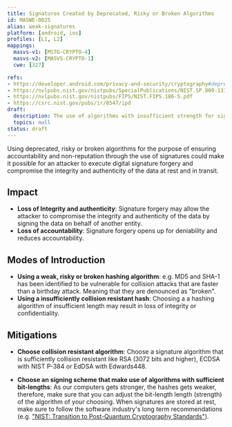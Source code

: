 ```yaml
---
title: Signatures Created by Deprecated, Risky or Broken Algorithms
id: MASWE-0025
alias: weak-signatures
platform: [android, ios]
profiles: [L1, L2]
mappings:
  masvs-v1: [MSTG-CRYPTO-4]
  masvs-v2: [MASVS-CRYPTO-1]
  cwe: [327]

refs:
- https://developer.android.com/privacy-and-security/cryptography#deprecated-functionality
- https://nvlpubs.nist.gov/nistpubs/SpecialPublications/NIST.SP.800-131Ar2.pdf
- https://nvlpubs.nist.gov/nistpubs/FIPS/NIST.FIPS.186-5.pdf
- https://csrc.nist.gov/pubs/ir/8547/ipd
draft:
  description: The use of algorithms with insufficient strength for signatures such as SHA1withRSA, etc. in a security sensitive context should be avoided to ensure the integrity and authenticity of the data.
  topics: null
status: draft
---
```

Using deprecated, risky or broken algorithms for the purpose of ensuring accountability and non-reputation through the use of signatures could make it possible for an attacker to execute digital signature forgery and compromise the integrity and authenticity of the data at rest and in transit.

## Impact

- **Loss of Integrity and authenticity**: Signature forgery may allow the attacker to compromise the integrity and authenticity of the data by signing the data on behalf of another entity.
- **Loss of accountability**: Signature forgery opens up for deniability and reduces accountability.

## Modes of Introduction

- **Using a weak, risky or broken hashing algorithm**: e.g. MD5 and SHA-1 has been identified to be vulnerable for collision attacks that are faster than a birthday attack. Meaning that they are denounced as "broken".
- **Using a insufficiently collision resistant hash**: Choosing a a hashing algorithm of insufficient length may result in loss of integrity or confidentiality.

## Mitigations

- **Choose collision resistant algorithm**: Choose a signature algorithm that is sufficiently collision resistant like RSA (3072 bits and higher), ECDSA with NIST P-384 or EdDSA with Edwards448.

- **Choose an signing scheme that make use of algorithms with sufficient bit-lengths**: As our computers gets stronger, the hashes gets weaker, therefore, make sure that you can adjust the bit-length length (strength) of the algorithm of your choosing. When signatures are stored at rest, make sure to follow the software industry's long term recommendations (e.g. ["NIST: Transition to Post-Quantum Cryptography Standards"](https://csrc.nist.gov/pubs/ir/8547/ipd)).
